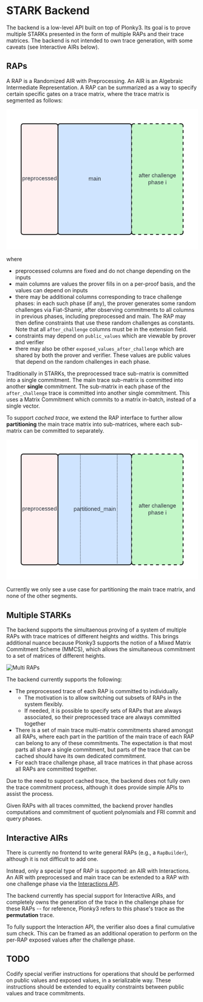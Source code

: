 # STARK Backend

The backend is a low-level API built on top of Plonky3. Its goal is to prove multiple STARKs presented in the form of multiple RAPs and their trace matrices.
The backend is not intended to own trace generation, with some caveats (see Interactive AIRs below).

## RAPs

A RAP is a Randomized AIR with Preprocessing. An AIR is an Algebraic Intermediate Representation. A RAP can be summarized as a way to specify certain specific gates on
a trace matrix, where the trace matrix is segmented as follows:

![RAP diagram](../assets/rap.png)

where

- preprocessed columns are fixed and do not change depending on the inputs
- main columns are values the prover fills in on a per-proof basis, and the values can depend on inputs
- there may be additional columns corresponding to trace challenge phases: in each such phase (if any), the prover generates some random challenges via Fiat-Shamir, after observing commitments to all columns in previous phases, including preprocessed and main. The RAP may then define constraints that use these random challenges as constants. Note that all `after_challenge` columns must be in the extension field.
- constraints may depend on `public_values` which are viewable by prover and verifier
- there may also be other `exposed_values_after_challenge` which are shared by both the prover and verifier. These values are public values that depend on the random challenges in each phase.

Traditionally in STARKs, the preprocessed trace sub-matrix is committed into a single commitment. The main trace sub-matrix is committed into another **single** commitment.
The sub-matrix in each phase of the `after_challenge` trace is committed into another
single commitment. This uses a Matrix Commitment which commits to a matrix in-batch,
instead of a single vector.

To support _cached trace_, we extend the RAP interface to further allow **partitioning**
the main trace matrix into sub-matrices, where each sub-matrix can be committed to
separately.

![RAP with partitioned main](../assets/rap_partitioned.png)

Currently we only see a use case for partitioning the main trace matrix, and none of the other segments.

## Multiple STARKs

The backend supports the simultaenous proving of a system of multiple RAPs with trace matrices of different heights and widths. This brings additional nuance because Plonky3
supports the notion of a Mixed Matrix Commitment Scheme (MMCS), which allows the
simultaneous commitment to a set of matrices of different heights.

![Multi RAPs](../assets/multi_trace_raps.pn)

The backend currently supports the following:

- The preprocessed trace of each RAP is committed to individually.
  - The motivation is to allow switching out subsets of RAPs in the system flexibly.
  - If needed, it is possible to specify sets of RAPs that are always associated, so their preprocessed trace are always committed together
- There is a set of main trace multi-matrix commitments shared amongst all RAPs, where
  each part in the partition of the main trace of each RAP can belong to any of these commitments. The expectation is that most parts all share a single commitment, but
  parts of the trace that can be cached should have its own dedicated commitment.
- For each trace challenge phase, all trace matrices in that phase across all RAPs are
  committed together.

Due to the need to support cached trace, the backend does not fully own the
trace commitment process, although it does provide simple APIs to assist the process.

Given RAPs with all traces committed, the backend prover handles computations
and commitment of quotient polynomials and FRI commit and query phases.

## Interactive AIRs

There is currently no frontend to write general RAPs (e.g., a `RapBuilder`), although
it is not difficult to add one.

Instead, only a special type of RAP is supported: an AIR with Interactions.
An AIR with preprocessed and main trace can be extended to a RAP
with one challenge phase via the [Interactions API](./interaction/README.md).

The backend currently has special support for Interactive AIRs, and completely owns
the generation of the trace in the challenge phase for these RAPs -- for reference,
Plonky3 refers to this phase's trace as the **permutation** trace.

To fully support the Interaction API, the verifier also does a final cumulative
sum check. This can be framed as an additional operation to perform on the per-RAP
exposed values after the challenge phase.

## TODO

Codify special verifier instructions for operations that should be performed on
public values and exposed values, in a serializable way.
These instructions should be extended to equality constraints between public values
and trace commitments.
